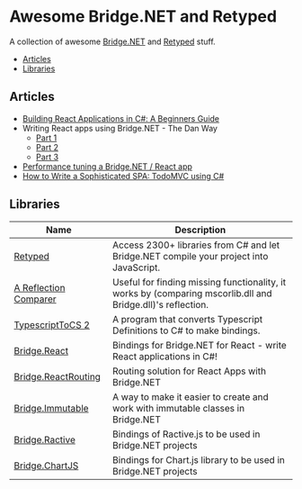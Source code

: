 # Awesome Bridge.NET and Retyped

A collection of awesome [Bridge.NET](https://bridge.net) and [Retyped](https://retyped.com) stuff.

 - [Articles](#articles)
 - [Libraries](#libraries)
 
 ## Articles

  - [Building React Applications in C#: A Beginners Guide](https://medium.com/@zaid.naom/building-react-applications-in-c-a-beginners-guide-5a2d001744c4)
  - Writing React apps using Bridge.NET - The Dan Way
    - [Part 1](http://www.productiverage.com/writing-react-apps-using-bridgenet-the-dan-way-from-first-principles)
    - [Part 2](http://www.productiverage.com/writing-react-apps-using-bridgenet-the-dan-way-part-two)
    - [Part 3](http://www.productiverage.com/writing-react-apps-using-bridgenet-the-dan-way-part-three)
  - [Performance tuning a Bridge.NET / React app](http://www.productiverage.com/performance-tuning-a-bridgenet-react-app)
  - [How to Write a Sophisticated SPA: TodoMVC using C#](https://hackernoon.com/how-to-write-a-sophisticated-spa-todomvc-using-c-df81ea50f4e0)
 
## Libraries

Name | Description
---- | ----
[Retyped](https://retyped.com/) | Access 2300+ libraries from C# and let Bridge.NET compile your project into JavaScript.
[A Reflection Comparer](https://michaelcheers.github.io/ReflectionComparison-Results/result.html) | Useful for finding missing functionality, it works by (comparing mscorlib.dll and Bridge.dll)'s reflection.
[TypescriptToCS 2](https://github.com/michaelcheers/TypescriptToCS2) | A program that converts Typescript Definitions to C# to make bindings.
[Bridge.React](https://github.com/ProductiveRage/Bridge.React) | Bindings for Bridge.NET for React - write React applications in C#!
[Bridge.ReactRouting](https://github.com/ProductiveRage/Bridge.ReactRouting) | Routing solution for React Apps with Bridge.NET
[Bridge.Immutable](https://github.com/ProductiveRage/Bridge.Immutable) | A way to make it easier to create and work with immutable classes in Bridge.NET
[Bridge.Ractive](https://github.com/Zaid-Ajaj/Bridge.Ractive) | Bindings of Ractive.js to be used in Bridge.NET projects
[Bridge.ChartJS](https://github.com/Zaid-Ajaj/Bridge.ChartJS) | Bindings for Chart.js library to be used in Bridge.NET projects 
